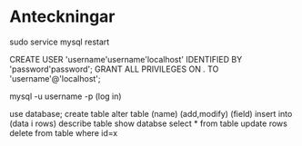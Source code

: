 # Anteckningar
sudo service mysql restart

CREATE USER 'username'username'localhost' IDENTIFIED BY 'password'password';
GRANT ALL PRIVILEGES ON *.* TO 'username'@'localhost';

mysql -u username -p (log in)

use database;
create table
alter table (name) (add,modify) (field)
insert into (data i rows)
describe table
show databse
select * from table
update rows
delete from table where id=x
